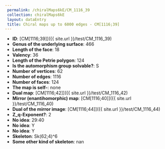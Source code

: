 ```yaml
--- 
 permalink: /chiralMaps6kE/CM_1116_39 
 collection: chiralMaps6kE
 layout: dataEntry
 title: Chiral maps up to 6000 edges - CM[1116;39]
---
```


- **ID**: [CM[1116;39]]({{ site.url }}/test/CM_1116_39)
- **Genus of the underlying surface**: 466
- **Length of the face**: 18
- **Valency**: 36
- **Length of the Petrie polygon**: 124
- **Is the automorphism group solvable?**: S
- **Number of vertices**: 62
- **Number of edges**: 1116
- **Number of faces**: 124
- **The map is self-**: none
- **Dual map**: [CM[1116;42]]({{ site.url }}/test/CM_1116_42)
- **Mirror (enantihomorphic) map**: [CM[1116;40]]({{ site.url }}/test/CM_1116_40)
- **Dual of the mirror image**: [CM[1116;44]]({{ site.url }}/test/CM_1116_44)
- **Z_q-Exponent?**: 2
- **No idea**:  29:40
- **No idea**: Y
- **No idea**: Y
- **Skeleton**: Sk(62;4)^6
- **Some other kind of skeleton**: nan

